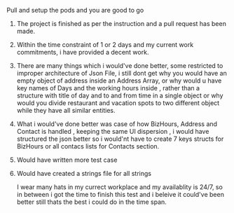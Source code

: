 


 Pull and setup the pods and you are good to go


1. The project is finished as per the instruction and a pull request has been made.
2. Within the time constraint of 1 or 2 days and my current work commitments, i have provided a decent work.
3. There are many things which i would've done better, some restricted to improper architecture of Json File, i still dont get why you would have an empty object of address inside an Address Array, or why would u have key names of Days and the working hours inside , rather than a structure with title of day and to and from time in a single object or why would you divide restaurant and vacation spots to two different object while they have all similar entities.
4. What i would've done better was case of how BizHours, Address and Contact is handled ,  keeping the same UI dispersion , i would have structured the json better so i would'nt have to create 7 keys structs for BizHours or all contacs lists for Contacts section.
5. Would have written more test case
6. Would have created a strings file for all strings


    I wear many hats in my currect workplace and my availablity is 24/7, so in between i got the time to finish this test and i beleive it could've been better still thats the best i could do in the time span. 
